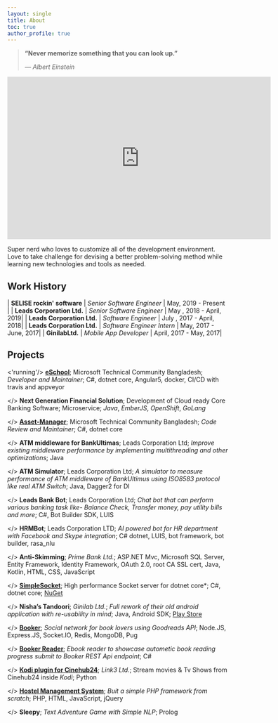 ```yaml
---
layout: single
title: About
toc: true
author_profile: true
---
```


> **“Never memorize something that you can look up.”**
>
> *― Albert Einstein*

<iframe src='https://codealike.com/Profile/FactsWidget/ratanparai' frameborder='0' scrolling='no' marginheight='0' marginwidth='0' width='600px' height='370px'></iframe>


Super nerd who loves to customize all of the development environment. Love to take challenge for devising a better problem-solving method while learning new technologies and tools as needed.

## Work History

| **SELISE rockin' software** | *Senior Software Engineer* | May, 2019 - Present |
| **Leads Corporation Ltd.** | *Senior Software Engineer* | May , 2018 - April, 2019|
| **Leads Corporation Ltd.** | *Software Engineer* | July , 2017 - April, 2018|
| **Leads Corporation Ltd.** | *Software Engineer Intern* | May, 2017 - June, 2017|
| **GinilabLtd.** | *Mobile App Developer* | April, 2017 - May, 2017|

## Projects

<'running'/> [**eSchool**](hhttps://github.com/opencodefoundation/eschool); Microsoft Technical Community Bangladesh; *Developer and Maintainer*; C#, dotnet core, Angular5, docker, CI/CD with travis and appveyor

</> **Next Generation Financial Solution**; Development of Cloud ready Core Banking Software; Microservice; *Java*, *EmberJS*,  *OpenShift*, *GoLang* 

</> [**Asset-Manager**](https://github.com/opencodefoundation/asset-manager); Microsoft Technical Community Bangladesh; *Code Review and Maintainer*; C#, dotnet core

</> **ATM middleware for BankUltimas**; Leads Corporation Ltd; *Improve existing middleware performance by implementing multithreading and other optimizations*; Java

</> **ATM Simulator**; Leads Corporation Ltd; *A simulator to measure performance of ATM middleware of BankUltimus using ISO8583 protocol like real ATM Switch*; Java, Dagger2 for DI

</> **Leads Bank Bot**; Leads Corporation Ltd; *Chat bot that can perform various banking task like- Balance Check, Transfer money, pay utility bills and more*; C#, Bot Builder SDK, LUIS

</> **HRMBot**; Leads Corporation LTD; *AI powered bot for HR department with Facebook and Skype integration*; C# dotnet, LUIS, bot framework, bot builder, rasa_nlu

</> **Anti-Skimming**; *Prime Bank Ltd.*; ASP.NET Mvc, Microsoft SQL Server, Entity Framework, Identity Framework, OAuth 2.0, root CA SSL cert, Java, Kotlin, HTML, CSS, JavaScript

</> [**SimpleSocket**](https://github.com/ratanparai/SimpleSocket); High performance Socket server for dotnet core*; C#, dotnet core; [NuGet](https://www.nuget.org/packages/Ratan.SimpleSocket/)

</> **Nisha’s Tandoori**; *Ginilab Ltd.*; *Full rework of their old android application with re-usability in mind*; Java, Android SDK; [Play Store](https://play.google.com/store/apps/details?id=com.ginilab.nishastandoori&hl=en)

</> [**Booker**](https://github.com/ratanparai/booke); *Social network for book lovers using Goodreads API*; Node.JS, Express.JS, Socket.IO, Redis, MongoDB, Pug

</> [**Booker Reader**](https://github.com/ratanparai/booker-desktop); *Ebook reader to showcase autometic book reading progress submit to Booker REST Api endpoint*; C#

</> [**Kodi plugin for Cinehub24**](https://github.com/ratanparai/cinehub24); *Link3 Ltd.*; Stream movies & Tv Shows from Cinehub24 inside *Kodi*; Python

</> [**Hostel Management System**](https://github.com/ratanparai/Hostel-Management); *Buit a simple PHP framework from scratch*; PHP, HTML, JavaScript, jQuery

</> **Sleepy**; *Text Adventure Game with Simple NLP*; Prolog
